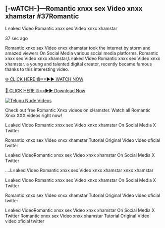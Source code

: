 ## [-wATCH-]—Romantic xnxx sex Video xnxx xhamstar #37Romantic

L𝚎aked Video Romantic xnxx sex Video xnxx xhamstar

37 sec ago 

Romantic xnxx sex Video xnxx xhamstar took the internet by storm and amazed viewers On Social Media various social media platforms. Romantic xnxx sex Video xnxx xhamstar,L𝚎aked Video Romantic xnxx sex Video xnxx xhamstar. a young and talented digital creator, recently became famous thanks to this interesting video.

[🌐 CLICK HERE 🟢==►► WATCH NOW](https://russelviperRomantic.blogspot.com/p/valo-video.html)

[🔴 CLICK HERE 🌐==►► Download Now](https://russelviperRomantic.blogspot.com/p/valo-video.html)

[![Telugu Nude Videos](https://i.imgur.com/dJHk4Zq.gif)](https://russelviperRomantic.blogspot.com/p/valo-video.html)

Check out free Romantic Xnxx videos on xHamster. Watch all Romantic Xnxx XXX videos right now!

L𝚎aked Video Romantic xnxx sex Video xnxx xhamstar On Social Media X Twitter

Romantic xnxx sex Video xnxx xhamstar Tutorial Original Video video oficial twitter

L𝚎aked VideoRomantic xnxx sex Video xnxx xhamstar On Social Media X Twitter

....L𝚎aked Video Romantic xnxx sex Video xnxx xhamstar xnxx xhamstar

L𝚎aked Video Romantic xnxx sex Video xnxx xhamstar On Social Media X Twitter

Romantic xnxx sex Video xnxx xhamstar Tutorial Original Video video oficial twitter

L𝚎aked VideoRomantic xnxx sex Video xnxx xhamstar On Social Media X Twitter
Romantic xnxx sex Video xnxx xhamstar Tutorial Original Video video oficial twitter